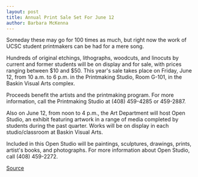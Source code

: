 ```yaml
---
layout: post
title: Annual Print Sale Set For June 12
author: Barbara McKenna
---
```


Someday these may go for 100 times as much, but right now the work of UCSC student printmakers can be had for a mere song.

Hundreds of original etchings, lithographs, woodcuts, and linocuts by current and former students will be on display and for sale, with prices ranging between $10 and $50. This year's sale takes place on Friday, June 12, from 10 a.m. to 6 p.m. in the Printmaking Studio, Room G-101, in the Baskin Visual Arts complex.

Proceeds benefit the artists and the printmaking program. For more information, call the Printmaking Studio at (408) 459-4285 or 459-2887.

Also on June 12, from noon to 4 p.m., the Art Department will host Open Studio, an exhibit featuring artwork in a range of media completed by students during the past quarter. Works will be on display in each studio/classroom at Baskin Visual Arts.

Included in this Open Studio will be paintings, sculptures, drawings, prints, artist's books, and photographs. For more information about Open Studio, call (408) 459-2272.

[Source](http://www1.ucsc.edu/oncampus/currents/97-98/06-08/print.htm "Permalink to Print sale announcement: 06-08-98")
